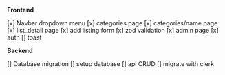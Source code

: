 **Frontend**

[x] Navbar dropdown menu
[x] categories page
[x] categories/name page
[x] list_detail page
[x] add listing form
[x] zod validation
[x] admin page
[x] auth
[] toast

**Backend**

[] Database migration
[] setup database
[] api CRUD
[] migrate with clerk
